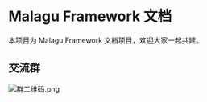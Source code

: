 # Malagu Framework 文档

本项目为 Malagu Framework 文档项目，欢迎大家一起共建。

## 交流群

![群二维码.png](https://cellbang-lib.oss-cn-hangzhou.aliyuncs.com/%E7%BE%A4%E4%BA%8C%E7%BB%B4%E7%A0%81.png)



